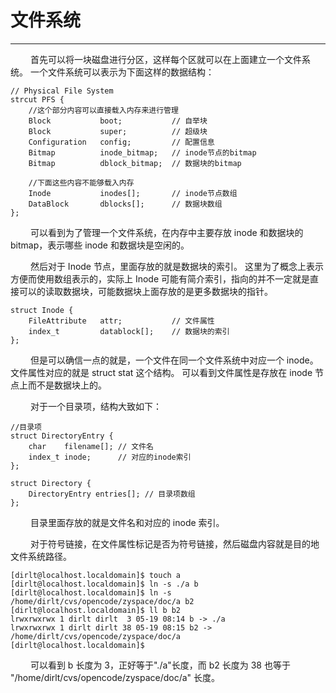 # 文件系统
***

&emsp;&emsp;
首先可以将一块磁盘进行分区，这样每个区就可以在上面建立一个文件系统。
一个文件系统可以表示为下面这样的数据结构：

    // Physical File System
    strcut PFS {
        //这个部分内容可以直接载入内存来进行管理
        Block           boot;           // 自举块
        Block           super;          // 超级块
        Configuration   config;         // 配置信息
        Bitmap          inode_bitmap;   // inode节点的bitmap
        Bitmap          dblock_bitmap;  // 数据块的bitmap
         
        //下面这些内容不能够载入内存 
        Inode           inodes[];       // inode节点数组
        DataBlock       dblocks[];      // 数据块数组
    };

&emsp;&emsp;
可以看到为了管理一个文件系统，在内存中主要存放 inode 和数据块的 bitmap，表示哪些 inode 和数据块是空闲的。

&emsp;&emsp;
然后对于 Inode 节点，里面存放的就是数据块的索引。
这里为了概念上表示方便而使用数组表示的，实际上 Inode 可能有简介索引，指向的并不一定就是直接可以的读取数据块，可能数据块上面存放的是更多数据块的指针。

    struct Inode {
        FileAttribute   attr;           // 文件属性
        index_t         datablock[];    // 数据块的索引
    };

&emsp;&emsp;
但是可以确信一点的就是，一个文件在同一个文件系统中对应一个 inode。
文件属性对应的就是 struct stat 这个结构。
可以看到文件属性是存放在 inode 节点上而不是数据块上的。

&emsp;&emsp;
对于一个目录项，结构大致如下：

    //目录项
    struct DirectoryEntry {
        char    filename[]; // 文件名
        index_t inode;      // 对应的inode索引
    };

    struct Directory {
        DirectoryEntry entries[]; // 目录项数组
    };
    
&emsp;&emsp;
目录里面存放的就是文件名和对应的 inode 索引。

&emsp;&emsp;
对于符号链接，在文件属性标记是否为符号链接，然后磁盘内容就是目的地文件系统路径。

    [dirlt@localhost.localdomain]$ touch a
    [dirlt@localhost.localdomain]$ ln -s ./a b
    [dirlt@localhost.localdomain]$ ln -s /home/dirlt/cvs/opencode/zyspace/doc/a b2
    [dirlt@localhost.localdomain]$ ll b b2
    lrwxrwxrwx 1 dirlt dirlt  3 05-19 08:14 b -> ./a
    lrwxrwxrwx 1 dirlt dirlt 38 05-19 08:15 b2 -> /home/dirlt/cvs/opencode/zyspace/doc/a
    [dirlt@localhost.localdomain]$

&emsp;&emsp;
可以看到 b 长度为 3，正好等于"./a"长度，而 b2 长度为 38 也等于 "/home/dirlt/cvs/opencode/zyspace/doc/a" 长度。

